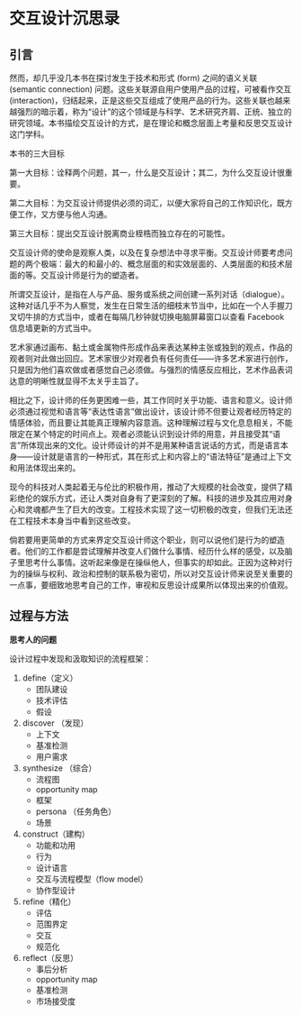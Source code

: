# 交互设计沉思录

## 引言

然而，却几乎没几本书在探讨发生于技术和形式 (form) 之间的语义关联 (semantic connection) 问题。这些关联源自用户使用产品的过程，可被看作交互 (interaction)，归结起来，正是这些交互组成了使用产品的行为。这些关联也越来越强烈的暗示着，称为“设计”的这个领域是与科学、艺术研究齐肩、正统、独立的研究领域。本书描绘交互设计的方式，是在理论和概念层面上考量和反思交互设计这门学科。

本书的三大目标

第一大目标：诠释两个问题，其一，什么是交互设计；其二，为什么交互设计很重要。

第二大目标：为交互设计师提供必须的词汇，以便大家将自己的工作知识化，既方便工作，又方便与他人沟通。

第三大目标：提出交互设计脱离商业桎梏而独立存在的可能性。

交互设计师的使命是观察人类，以及在复杂想法中寻求平衡。交互设计师要考虑问题的两个极端：最大的和最小的、概念层面的和实效层面的、人类层面的和技术层面的等。交互设计师是行为的塑造者。

所谓交互设计，是指在人与产品、服务或系统之间创建一系列对话（dialogue）。这种对话几乎不为人察觉，发生在日常生活的细枝末节当中，比如在一个人手握刀叉切牛排的方式当中，或者在每隔几秒钟就切换电脑屏幕窗口以查看 Facebook 信息墙更新的方式当中。

艺术家通过画布、黏土或金属物件形成作品来表达某种主张或独到的观点，作品的观者则对此做出回应。艺术家很少对观者负有任何责任——许多艺术家进行创作，只是因为他们喜欢做或者感觉自己必须做。与强烈的情感反应相比，艺术作品表词达意的明晰性就显得不太关乎主旨了。

相比之下，设计师的任务更困难一些，其工作同时关乎功能、语言和意义。设计师必须通过视觉和语言等“表达性语言”做出设计，该设计师不但要让观者经历特定的情感体验，而且要让其能真正理解内容意涵。这种理解过程与文化息息相关，不能限定在某个特定的时间点上。观者必须能认识到设计师的用意，并且接受其“语言”所体现出来的文化。设计师设计的并不是用某种语言说话的方式，而是语言本身——设计就是语言的一种形式，其在形式上和内容上的“语法特征”是通过上下文和用法体现出来的。

现今的科技对人类起着无与伦比的积极作用，推动了大规模的社会改变，提供了精彩绝伦的娱乐方式，还让人类对自身有了更深刻的了解。科技的进步及其应用对身心和灵魂都产生了巨大的改变。工程技术实现了这一切积极的改变，但我们无法还在工程技术本身当中看到这些改变。

倘若要用更简单的方式来界定交互设计师这个职业，则可以说他们是行为的塑造者。他们的工作都是尝试理解并改变人们做什么事情、经历什么样的感受，以及脑子里思考什么事情。这听起来像是在操纵他人，但事实的却如此。正因为这种对行为的操纵与权利、政治和控制的联系极为密切，所以对交互设计师来说至关重要的一点事，要细致地思考自己的工作，审视和反思设计成果所以体现出来的价值观。

## 过程与方法

__思考人的问题__

设计过程中发现和汲取知识的流程框架：
1. define（定义）
	* 团队建设
	* 技术评估
	* 假设
2. discover （发现）
	* 上下文
	* 基准检测
	* 用户需求
3. synthesize （综合）
	* 流程图
	* opportunity map 
	* 框架
	* persona （任务角色）
	* 场景
4. construct（建构）
	* 功能和功用
	* 行为
	* 设计语言
	* 交互与流程模型（flow model）
	* 协作型设计
5. refine（精化）
	* 评估
	* 范围界定
	* 交互
	* 规范化
6. reflect（反思）
	* 事后分析
	* opportunity map
	* 基准检测
	* 市场接受度





